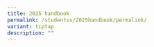 ```yaml
---
title: 2025 handbook
permalink: /studentss/2025handbook/permalink/
variant: tiptap
description: ""
---
```

<p></p>